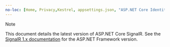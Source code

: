 ```yaml
---
no-loc: [Home, Privacy,Kestrel, appsettings.json, "ASP.NET Core Identity", cookie, Cookie, Blazor, "Blazor Server", "Blazor WebAssembly", "Identity", "Let's Encrypt", Razor, SignalR]
---
```

> [!NOTE]
> This document details the latest version of ASP.NET Core SignalR. See the [SignalR 1.x documentation](/aspnet/signalr/) for the ASP.NET Framework version.
